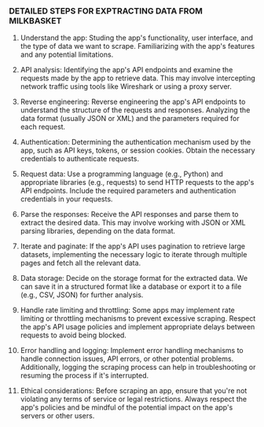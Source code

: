 ### DETAILED STEPS FOR EXPTRACTING DATA FROM MILKBASKET

1) Understand the app: Studing the app's functionality, user interface, and the type of data we want to scrape. Familiarizing with the app's features and any potential limitations.

2) API analysis: Identifying the app's API endpoints and examine the requests made by the app to retrieve data. This may involve intercepting network traffic using tools like Wireshark or using a proxy server.

3) Reverse engineering: Reverse engineering the app's API endpoints to understand the structure of the requests and responses. Analyzing the data format (usually JSON or XML) and the parameters required for each request.

4) Authentication: Determining the authentication mechanism used by the app, such as API keys, tokens, or session cookies. Obtain the necessary credentials to authenticate requests.

5) Request data: Use a programming language (e.g., Python) and appropriate libraries (e.g., requests) to send HTTP requests to the app's API endpoints. Include the required parameters and authentication credentials in your requests.

6) Parse the responses: Receive the API responses and parse them to extract the desired data. This may involve working with JSON or XML parsing libraries, depending on the data format.

7) Iterate and paginate: If the app's API uses pagination to retrieve large datasets, implementing the necessary logic to iterate through multiple pages and fetch all the relevant data.

8) Data storage: Decide on the storage format for the extracted data. We can save it in a structured format like a database or export it to a file (e.g., CSV, JSON) for further analysis.

9) Handle rate limiting and throttling: Some apps may implement rate limiting or throttling mechanisms to prevent excessive scraping. Respect the app's API usage policies and implement appropriate delays between requests to avoid being blocked.

10) Error handling and logging: Implement error handling mechanisms to handle connection issues, API errors, or other potential problems. Additionally, logging the scraping process can help in troubleshooting or resuming the process if it's interrupted.

11) Ethical considerations: Before scraping an app, ensure that you're not violating any terms of service or legal restrictions. Always respect the app's policies and be mindful of the potential impact on the app's servers or other users.

